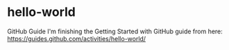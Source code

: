 # hello-world
GitHub Guide
I'm finishing the Getting Started with GitHub guide from here: https://guides.github.com/activities/hello-world/
